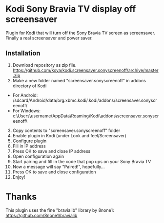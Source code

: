 # Kodi Sony Bravia TV display off screensaver
Plugin for Kodi that will turn off the Sony Bravia TV screen as screensaver. Finally a real screensaver and power saver.

## Installation
1. Download repository as zip file. https://github.com/ksya/kodi.screensaver.sonyscreenoff/archive/master.zip
2. Make a new folder named "screensaver.sonyscreenoff" in addons directory of Kodi
  * For Android: /sdcard/Android/data/org.xbmc.kodi/.kodi/addons/screensaver.sonyscreenoff/
  * For Windows: c:\Users\username\AppData\Roaming\Kodi\addons\screensaver.sonyscreenoff\
3. Copy contents to "screensaver.sonyscreenoff" folder
4. Enable plugin in Kodi (under Look and feel/Screensaver)
5. Configure plugin
6. Fill in IP address
7. Press OK to save and close IP address
8. Open configuration again
9. Start pairing and fill in the code that pop ups on your Sony Bravia TV
10. Now a message will say "Paired!", hopefully...
11. Press OK to save and close configuration
12. Enjoy!


# Thanks
This plugin uses the fine "bravialib" library by 8none1:
https://github.com/8none1/bravialib
